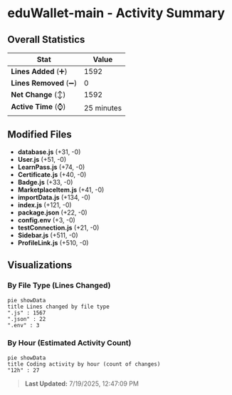 # eduWallet-main - Activity Summary 

## Overall Statistics

| Stat                   | Value                                                             |
| ---------------------- | ----------------------------------------------------------------- |
| **Lines Added** (➕)   | 1592                                          |
| **Lines Removed** (➖) | 0                                        |
| **Net Change** (↕)    | 1592                |
| **Active Time** (⌚)   | 25 minutes |


## Modified Files
- **database.js** (+31, -0)
- **User.js** (+51, -0)
- **LearnPass.js** (+74, -0)
- **Certificate.js** (+40, -0)
- **Badge.js** (+33, -0)
- **MarketplaceItem.js** (+41, -0)
- **importData.js** (+134, -0)
- **index.js** (+121, -0)
- **package.json** (+22, -0)
- **config.env** (+3, -0)
- **testConnection.js** (+21, -0)
- **Sidebar.js** (+511, -0)
- **ProfileLink.js** (+510, -0)

## Visualizations

### By File Type (Lines Changed)

```mermaid
pie showData
title Lines changed by file type
".js" : 1567
".json" : 22
".env" : 3
```

### By Hour (Estimated Activity Count)

```mermaid
pie showData
title Coding activity by hour (count of changes)
"12h" : 27
```


> **Last Updated:** 7/19/2025, 12:47:09 PM